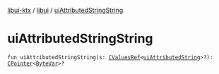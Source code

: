 [libui-ktx](../index.md) / [libui](index.md) / [uiAttributedStringString](./ui-attributed-string-string.md)

# uiAttributedStringString

`fun uiAttributedStringString(s: `[`CValuesRef`](../kotlinx.cinterop/-c-values-ref/index.md)`<`[`uiAttributedString`](ui-attributed-string.md)`>?): `[`CPointer`](../kotlinx.cinterop/-c-pointer/index.md)`<`[`ByteVar`](../kotlinx.cinterop/-byte-var.md)`>?`